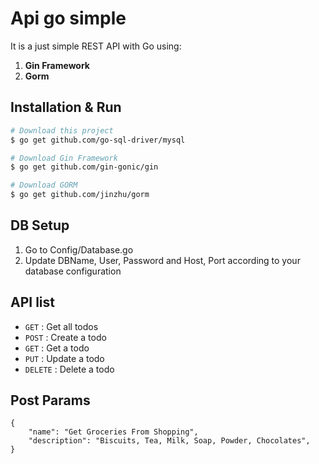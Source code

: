 # Api go simple
It is a just simple REST API with Go using:
1. **Gin Framework**
2. **Gorm** 

## Installation & Run
```bash
# Download this project
$ go get github.com/go-sql-driver/mysql

# Download Gin Framework
$ go get github.com/gin-gonic/gin

# Download GORM
$ go get github.com/jinzhu/gorm
```

## DB Setup
1. Go to Config/Database.go
2. Update DBName, User, Password and Host, Port according to your database configuration

## API list

* `GET` : Get all todos
* `POST` : Create a todo
* `GET` : Get a todo
* `PUT` : Update a todo
* `DELETE` : Delete a todo

## Post Params
```
{
	"name": "Get Groceries From Shopping",
	"description": "Biscuits, Tea, Milk, Soap, Powder, Chocolates",
}
```
